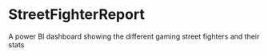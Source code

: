 # StreetFighterReport
A power BI dashboard showing the different gaming street fighters and their stats

